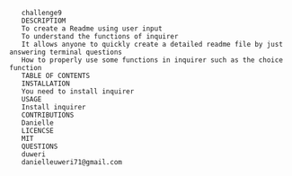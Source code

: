 
       challenge9
       DESCRIPTIOM
       To create a Readme using user input
       To understand the functions of inquirer
       It allows anyone to quickly create a detailed readme file by just answering terminal questions
       How to properly use some functions in inquirer such as the choice function
       TABLE OF CONTENTS
       INSTALLATION
       You need to install inquirer
       USAGE
       Install inquirer 
       CONTRIBUTIONS
       Danielle
       LICENCSE
       MIT
       QUESTIONS
       duweri
       danielleuweri71@gmail.com
   